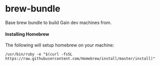 # brew-bundle
Base brew bundle to build Gain dev machines from.

#### Installing Homebrew
The following will setup homebrew on your machine:
```shell
/usr/bin/ruby -e "$(curl -fsSL https://raw.githubusercontent.com/Homebrew/install/master/install)"
```
